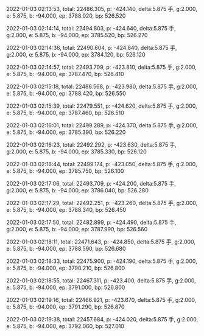 2022-01-03 02:13:53, total: 22486.305, p: -424.140, delta:5.875 手, g:2.000, e: 5.875, b: -94.000, ep: 3788.020, bp: 526.520

2022-01-03 02:14:14, total: 22494.803, p: -424.640, delta:5.875 手, g:2.000, e: 5.875, b: -94.000, ep: 3785.520, bp: 526.270

2022-01-03 02:14:36, total: 22490.604, p: -424.840, delta:5.875 手, g:2.000, e: 5.875, b: -94.000, ep: 3784.120, bp: 526.120

2022-01-03 02:14:57, total: 22493.709, p: -423.810, delta:5.875 手, g:2.000, e: 5.875, b: -94.000, ep: 3787.470, bp: 526.410

2022-01-03 02:15:18, total: 22486.568, p: -423.980, delta:5.875 手, g:2.000, e: 5.875, b: -94.000, ep: 3788.420, bp: 526.550

2022-01-03 02:15:39, total: 22479.551, p: -424.620, delta:5.875 手, g:2.000, e: 5.875, b: -94.000, ep: 3787.460, bp: 526.510

2022-01-03 02:16:01, total: 22499.289, p: -424.370, delta:5.875 手, g:2.000, e: 5.875, b: -94.000, ep: 3785.390, bp: 526.220

2022-01-03 02:16:23, total: 22492.292, p: -423.630, delta:5.875 手, g:2.000, e: 5.875, b: -94.000, ep: 3785.330, bp: 526.120

2022-01-03 02:16:44, total: 22499.174, p: -423.050, delta:5.875 手, g:2.000, e: 5.875, b: -94.000, ep: 3785.750, bp: 526.100

2022-01-03 02:17:06, total: 22493.709, p: -424.200, delta:5.875 手, g:2.000, e: 5.875, b: -94.000, ep: 3786.040, bp: 526.280

2022-01-03 02:17:29, total: 22492.251, p: -423.260, delta:5.875 手, g:2.000, e: 5.875, b: -94.000, ep: 3788.340, bp: 526.450

2022-01-03 02:17:50, total: 22482.899, p: -424.490, delta:5.875 手, g:2.000, e: 5.875, b: -94.000, ep: 3787.990, bp: 526.560

2022-01-03 02:18:11, total: 22471.643, p: -424.850, delta:5.875 手, g:2.000, e: 5.875, b: -94.000, ep: 3788.590, bp: 526.680

2022-01-03 02:18:33, total: 22475.900, p: -424.190, delta:5.875 手, g:2.000, e: 5.875, b: -94.000, ep: 3790.210, bp: 526.800

2022-01-03 02:18:55, total: 22467.311, p: -423.400, delta:5.875 手, g:2.000, e: 5.875, b: -94.000, ep: 3791.000, bp: 526.800

2022-01-03 02:19:16, total: 22466.921, p: -423.670, delta:5.875 手, g:2.000, e: 5.875, b: -94.000, ep: 3791.290, bp: 526.870

2022-01-03 02:19:38, total: 22457.684, p: -424.020, delta:5.875 手, g:2.000, e: 5.875, b: -94.000, ep: 3792.060, bp: 527.010